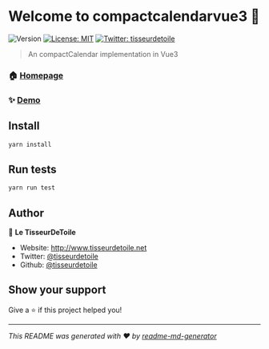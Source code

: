 # Welcome to compactcalendarvue3 👋

![Version](https://img.shields.io/badge/version-0.2.1-blue.svg?cacheSeconds=2592000)
[![License: MIT](https://img.shields.io/badge/License-MIT-yellow.svg)](#)
[![Twitter: tisseurdetoile](https://img.shields.io/twitter/follow/tisseurdetoile.svg?style=social)](https://twitter.com/tisseurdetoile)

> An compactCalendar implementation in Vue3

### 🏠 [Homepage](https://github.com/tisseurdetoile/compactcalendarvue3)

### ✨ [Demo](http://github.tisseurdetoile.net/compactcalendarvue3/)

## Install

```sh
yarn install
```

## Run tests

```sh
yarn run test
```

## Author

👤 **Le TisseurDeToile**

- Website: http://www.tisseurdetoile.net
- Twitter: [@tisseurdetoile](https://twitter.com/tisseurdetoile)
- Github: [@tisseurdetoile](https://github.com/tisseurdetoile)

## Show your support

Give a ⭐️ if this project helped you!

---

_This README was generated with ❤️ by [readme-md-generator](https://github.com/kefranabg/readme-md-generator)_
